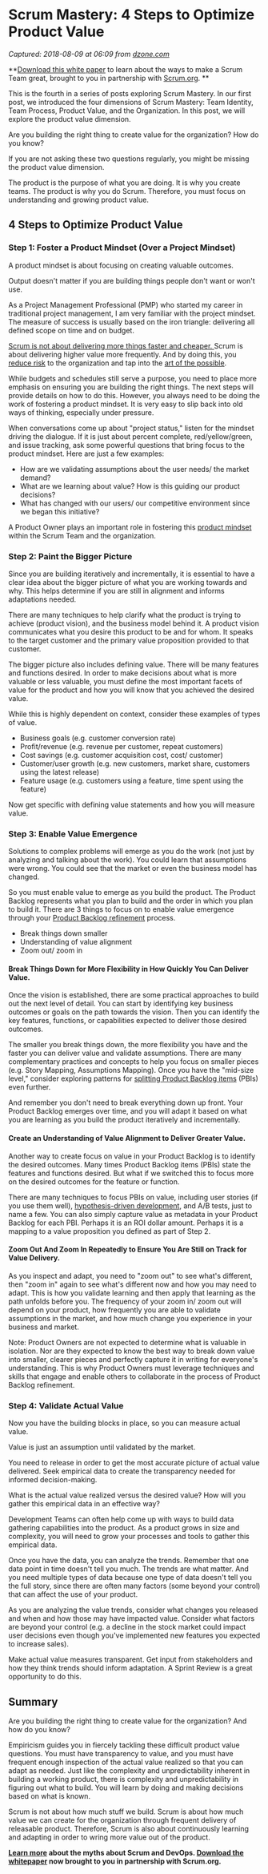 # Scrum Mastery: 4 Steps to Optimize Product Value

_Captured: 2018-08-09 at 06:09 from [dzone.com](https://dzone.com/articles/scrum-mastery-4-steps-to-optimize-product-value?edition=387204&utm_source=Daily%20Digest&utm_medium=email&utm_campaign=Daily%20Digest%202018-08-08)_

**[Download this white paper](https://dzone.com/go?i=283441&u=https%3A%2F%2Fwww.scrum.org%2Fresources%2Fcharacteristics-great-scrum-team-0%3Futm_source%3DDZone%26utm_medium%3DArticle%26utm_campaign%3Dcharacteristics-whitepaper%2520) to learn about the ways to make a Scrum Team great, brought to you in partnership with [Scrum.org](https://dzone.com/go?i=283441&u=https%3A%2F%2Fwww.scrum.org%2FAbout%2FAll-Articles%2FarticleType%2FArticleView%2FarticleId%2F1029%2FCharacteristics-of-a-Great-Scrum-Team%3Futm_source%3DDZone%26utm_medium%3DArticle%26utm_campaign%3DGreatScrumTeam). **

This is the fourth in a series of posts exploring Scrum Mastery. In our first post, we introduced the four dimensions of Scrum Mastery: Team Identity, Team Process, Product Value, and the Organization. In this post, we will explore the product value dimension.

Are you building the right thing to create value for the organization? How do you know?

If you are not asking these two questions regularly, you might be missing the product value dimension.

The product is the purpose of what you are doing. It is why you create teams. The product is why you do Scrum. Therefore, you must focus on understanding and growing product value.

## 4 Steps to Optimize Product Value

### Step 1: Foster a Product Mindset (Over a Project Mindset)

A product mindset is about focusing on creating valuable outcomes.

Output doesn't matter if you are building things people don't want or won't use.

As a Project Management Professional (PMP) who started my career in traditional project management, I am very familiar with the project mindset. The measure of success is usually based on the iron triangle: delivering all defined scope on time and on budget.

[Scrum is not about delivering more things faster and cheaper. ](https://www.agilesocks.com/scrum-projects-faster-cheaper/)Scrum is about delivering higher value more frequently. And by doing this, you [reduce risk](https://www.scrum.org/resources/blog/managing-risk) to the organization and tap into the [art of the possible](https://www.agilesocks.com/scrum-luck-open-to-possibilities/).

While budgets and schedules still serve a purpose, you need to place more emphasis on ensuring you are building the right things. The next steps will provide details on how to do this. However, you always need to be doing the work of fostering a product mindset. It is very easy to slip back into old ways of thinking, especially under pressure.

When conversations come up about "project status," listen for the mindset driving the dialogue. If it is just about percent complete, red/yellow/green, and issue tracking, ask some powerful questions that bring focus to the product mindset. Here are just a few examples:

  * How are we validating assumptions about the user needs/ the market demand?
  * What are we learning about value? How is this guiding our product decisions?
  * What has changed with our users/ our competitive environment since we began this initiative?

A Product Owner plays an important role in fostering this [product mindset](https://www.scrum.org/resources/project-vs-product-mindset) within the Scrum Team and the organization.

### Step 2: Paint the Bigger Picture

Since you are building iteratively and incrementally, it is essential to have a clear idea about the bigger picture of what you are working towards and why. This helps determine if you are still in alignment and informs adaptations needed.

There are many techniques to help clarify what the product is trying to achieve (product vision), and the business model behind it. A product vision communicates what you desire this product to be and for whom. It speaks to the target customer and the primary value proposition provided to that customer.

The bigger picture also includes defining value. There will be many features and functions desired. In order to make decisions about what is more valuable or less valuable, you must define the most important facets of value for the product and how you will know that you achieved the desired value.

While this is highly dependent on context, consider these examples of types of value.

  * Business goals (e.g. customer conversion rate)
  * Profit/revenue (e.g. revenue per customer, repeat customers)
  * Cost savings (e.g. customer acquisition cost, cost/ customer)
  * Customer/user growth (e.g. new customers, market share, customers using the latest release)
  * Feature usage (e.g. customers using a feature, time spent using the feature)

Now get specific with defining value statements and how you will measure value.

### Step 3: Enable Value Emergence

Solutions to complex problems will emerge as you do the work (not just by analyzing and talking about the work). You could learn that assumptions were wrong. You could see that the market or even the business model has changed.

So you must enable value to emerge as you build the product. The Product Backlog represents what you plan to build and the order in which you plan to build it. There are 3 things to focus on to enable value emergence through your [Product Backlog refinement](https://www.agilesocks.com/product-backlog-refinement/) process.

  * Break things down smaller
  * Understanding of value alignment
  * Zoom out/ zoom in

#### **Break Things Down for More Flexibility in How Quickly You Can Deliver Value.**

Once the vision is established, there are some practical approaches to build out the next level of detail. You can start by identifying key business outcomes or goals on the path towards the vision. Then you can identify the key features, functions, or capabilities expected to deliver those desired outcomes.

The smaller you break things down, the more flexibility you have and the faster you can deliver value and validate assumptions. There are many complementary practices and concepts to help you focus on smaller pieces (e.g. Story Mapping, Assumptions Mapping). Once you have the "mid-size level," consider exploring patterns for [splitting Product Backlog items](https://agileforall.com/patterns-for-splitting-user-stories/) (PBIs) even further.

And remember you don't need to break everything down up front. Your Product Backlog emerges over time, and you will adapt it based on what you are learning as you build the product iteratively and incrementally.

#### **Create an Understanding of Value Alignment to Deliver Greater Value.**

Another way to create focus on value in your Product Backlog is to identify the desired outcomes. Many times Product Backlog items (PBIs) state the features and functions desired. But what if we switched this to focus more on the desired outcomes for the feature or function.

There are many techniques to focus PBIs on value, including user stories (if you use them well), [hypothesis-driven development](https://www.scrum.org/resources/blog/scrum-and-hypothesis-driven-development), and A/B tests, just to name a few. You can also simply capture value as metadata in your Product Backlog for each PBI. Perhaps it is an ROI dollar amount. Perhaps it is a mapping to a value proposition you defined as part of Step 2.

#### **Zoom Out And Zoom In Repeatedly to Ensure You Are Still on Track for Value Delivery.**

As you inspect and adapt, you need to "zoom out" to see what's different, then "zoom in" again to see what's different now and how you may need to adapt. This is how you validate learning and then apply that learning as the path unfolds before you. The frequency of your zoom in/ zoom out will depend on your product, how frequently you are able to validate assumptions in the market, and how much change you experience in your business and market.

Note: Product Owners are not expected to determine what is valuable in isolation. Nor are they expected to know the best way to break down value into smaller, clearer pieces and perfectly capture it in writing for everyone's understanding. This is why Product Owners must leverage techniques and skills that engage and enable others to collaborate in the process of Product Backlog refinement.

### Step 4: Validate Actual Value

Now you have the building blocks in place, so you can measure actual value.

Value is just an assumption until validated by the market.

You need to release in order to get the most accurate picture of actual value delivered. Seek empirical data to create the transparency needed for informed decision-making.

What is the actual value realized versus the desired value? How will you gather this empirical data in an effective way?

Development Teams can often help come up with ways to build data gathering capabilities into the product. As a product grows in size and complexity, you will need to grow your processes and tools to gather this empirical data.

Once you have the data, you can analyze the trends. Remember that one data point in time doesn't tell you much. The trends are what matter. And you need multiple types of data because one type of data doesn't tell you the full story, since there are often many factors (some beyond your control) that can affect the use of your product.

As you are analyzing the value trends, consider what changes you released and when and how those may have impacted value. Consider what factors are beyond your control (e.g. a decline in the stock market could impact user decisions even though you've implemented new features you expected to increase sales).

Make actual value measures transparent. Get input from stakeholders and how they think trends should inform adaptation. A Sprint Review is a great opportunity to do this.

## Summary

Are you building the right thing to create value for the organization? And how do you know?

Empiricism guides you in fiercely tackling these difficult product value questions. You must have transparency to value, and you must have frequent enough inspection of the actual value realized so that you can adapt as needed. Just like the complexity and unpredictability inherent in building a working product, there is complexity and unpredictability in figuring out what to build. You will learn by doing and making decisions based on what is known.

Scrum is not about how much stuff we build. Scrum is about how much value we can create for the organization through frequent delivery of releasable product. Therefore, Scrum is also about continuously learning and adapting in order to wring more value out of the product.

**[Learn more](https://dzone.com/go?i=259322&u=https%3A%2F%2Fwww.scrum.org%2Fresources%2Fconvergence-scrum-and-devops%3Futm_source%3Ddzone%26utm_medium%3Ddevops) about the myths about Scrum and DevOps. [Download the whitepaper](https://dzone.com/go?i=259322&u=https%3A%2F%2Fwww.scrum.org%2Fresources%2Fconvergence-scrum-and-devops%3Futm_source%3Ddzone%26utm_medium%3Ddevops) now brought to you in partnership with Scrum.org.**

